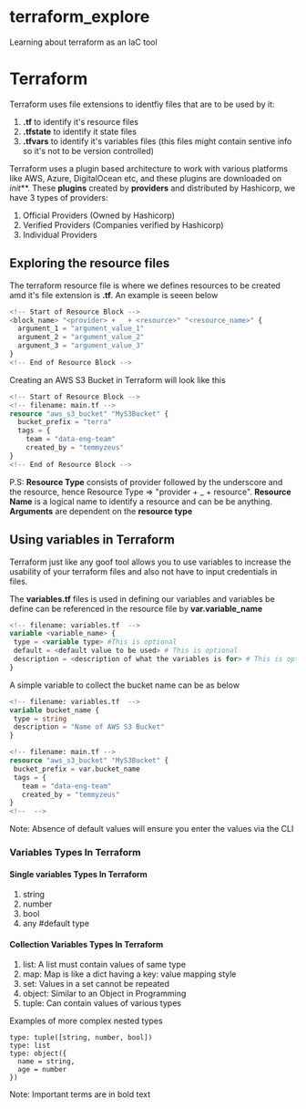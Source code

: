 # terraform_explore
Learning about terraform as an IaC tool

# Terraform
Terraform uses file extensions to identfiy files that are to be used by it:
1. **.tf** to identify it's resource files
2. **.tfstate** to identify it state files
2. **.tfvars** to identify it's variables files (this files might contain sentive info so it's not to be version controlled)

Terraform uses a plugin based architecture to work with various platforms like AWS, Azure, DigitalOcean etc, and these plugins are downloaded on *init***. These **plugins** created by **providers** and distributed by Hashicorp, we have 3 types of providers:
1. Official Providers (Owned by Hashicorp)
2. Verified Providers (Companies verified by Hashicorp)
3. Individual Providers

## Exploring the resource files
The terraform resource file is where we defines resources to be created amd it's file extension is **.tf**. An example is seeen below

```terraform
<!-- Start of Resource Block -->
<block_name> "<provider> + _ + <resource>" "<resource_name>" {
  argument_1 = "argument_value_1"
  argument_2 = "argument_value_2"
  argument_3 = "argument_value_3"
}
<!-- End of Resource Block -->
```
Creating an AWS S3 Bucket in Terraform will look like this
```terraform
<!-- Start of Resource Block -->
<!-- filename: main.tf -->
resource "aws_s3_bucket" "MyS3Bucket" {
  bucket_prefix = "terra"
  tags = {
    team = "data-eng-team"
    created_by = "temmyzeus"
}
<!-- End of Resource Block -->
```

P.S: **Resource Type** consists of provider followed by the underscore and the resource, hence Resource Type => "provider + _ + resource". 
**Resource Name** is a logical name to identify a resource and can be be anything.
**Arguments** are dependent on the **resource type**

## Using variables in Terraform
Terraform just like any goof tool allows you to use variables to increase the usability of your terraform files and also not have to input credentials in files.

The **variables.tf** files is used in defining our variables and variables be define can be referenced in the resource file by **var.variable_name**
 ```terraform
<!-- filename: variables.tf  -->
 variable <variable_name> {
  type = <variable type> #This is optional
  default = <default value to be used> # This is optional
  description = <description of what the variables is for> # This is optional
 }
 ```
 
 A simple variable to collect the bucket name can be as below
 ```terraform
<!-- filename: variables.tf  -->
 variable bucket_name {
  type = string
  description = "Name of AWS S3 Bucket"
 }
 
<!-- filename: main.tf -->
resource "aws_s3_bucket" "MyS3Bucket" {
  bucket_prefix = var.bucket_name
  tags = {
    team = "data-eng-team"
    created_by = "temmyzeus"
}
<!--  -->
 ```
 Note: Absence of default values will ensure you enter the values via the CLI
 
 ### Variables Types In Terraform
 #### Single variables Types In Terraform
 1. string
 2. number
 3. bool
 4. any #default type

 #### Collection Variables Types In Terraform
 1. list: A list must contain values of same type
 2. map: Map is like a dict having a key: value mapping style
 3. set: Values in a set cannot be repeated
 4. object: Similar to an Object in Programming
 5. tuple: Can contain values of various types

Examples of more complex nested types
```hcl
type: tuple([string, number, bool])
type: list
type: object({
  name = string,
  age = number
})
```

Note: Important terms are in bold text

